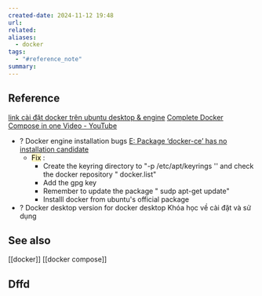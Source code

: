 ```yaml
---
created-date: 2024-11-12 19:48
url: 
related: 
aliases:
  - docker
tags:
  - "#reference_note"
summary:
---
```

## Reference 
[link cài đặt docker trên ubuntu desktop & engine](https://docs.docker.com/engine/install/ubuntu/ ) 
[Complete Docker Compose in one Video - YouTube](https://www.youtube.com/watch?v=S8f5B8-BtzU&list=LL&index=2&t=520s) 
 - ? Docker  engine installation bugs  [E: Package ‘docker-ce’ has no installation candidate](https://forums.docker.com/t/installing-docker-on-buster-e-package-docker-ce-has-no-installation-candidate/108397)
	 - <mark style="background: #FFF3A3A6;">Fix</mark> : 
		 - Create the keyring directory to "-p /etc/apt/keyrings '' and check the docker repository " docker.list"
		 - Add the gpg key 
		 - Remember to update the package " sudp apt-get update"
		 - Installl docker from ubuntu's official package
- ? Docker desktop  version for docker desktop 
Khóa học về cài đặt và sử dụng 

## See also 
[[docker]]
[[docker compose]]
## Dffd


